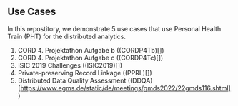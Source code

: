 ## Use Cases

In this repostitory, we demonstrate 5 use cases that use Personal Health 
Train (PHT) for the distributed analytics. 

1. CORD 4. Projektathon Aufgabe b ((CORDP4Tb)[])
2. CORD 4. Projektathon Aufgabe c ((CORDP4Tc)[])
3. ISIC 2019 Challenges ((ISIC2019)[])
4. Private-preserving Record Linkage ((PPRL)[])
5. Distributed Data Quality Assessment ((DDQA)[https://www.egms.de/static/de/meetings/gmds2022/22gmds116.shtml])


